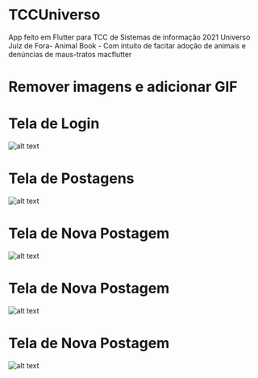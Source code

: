 # TCCUniverso
App feito em Flutter para TCC de Sistemas de informação 2021 Universo Juiz de Fora- Animal Book - Com intuito de facitar adoção de animais e denúncias de maus-tratos
macflutter


# Remover imagens e adicionar GIF

# Tela de Login
![alt text](animal_book_app/screens/login.png)
# Tela de Postagens
![alt text](animal_book_app/screens/Anuncios01.png)
# Tela de Nova Postagem
![alt text](animal_book_app/screens/NovaPostagem01.png)
# Tela de Nova Postagem
![alt text](animal_book_app/screens/NovaPostagem02.png)
# Tela de Nova Postagem
![alt text](animal_book_app/screens/NovaPostagem03.png)

